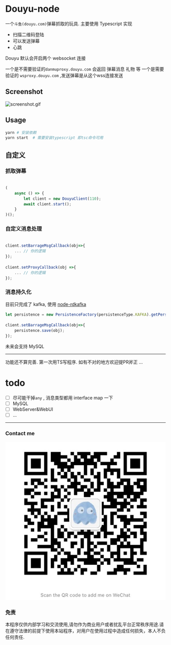 # Douyu-node


一个`斗鱼(douyu.com)`弹幕抓取的玩具. 主要使用 Typescript 实现

- 扫描二维码登陆
- 可以发送弹幕
- 心跳

Douyu 默认会开启两个 websocket 连接 

一个是不需要验证的`danmuproxy.douyu.com` 会返回 弹幕消息 礼物 等
一个是需要验证的 `wsproxy.douyu.com`  ,发送弹幕是从这个wss连接发送

## Screenshot

![screenshot.gif](https://github.com/Huangxuny1/Douyu-node/blob/master/doc/screenshot.gif?raw=true)

## Usage

```bash
yarn # 安装依赖
yarn start  # 需要安装typescript 即tsc命令可用
```

## 自定义

### 抓取弹幕

```javascript

(
    async () => {
        let client = new DouyuClient(110);
        await client.start();
    }
)();

```

### 自定义消息处理

```javascript

client.setBarrageMsgCallback(obj=>{
    ... // 你的逻辑
});

client.setProxyCallback(obj =>{
    ... // 你的逻辑
});
```

### 消息持久化

目前只完成了 kafka, 使用 [node-rdkafka](https://github.com/Blizzard/node-rdkafka)

```javascript
let persistence = new PersistenceFactory(persistenceType.KAFKA).getPersistence();

client.setBarrageMsgCallback(obj=>{
    persistence.save(obj);
});
```

未来会支持 MySQL

---

功能还不算完善. 第一次用TS写程序. 如有不对的地方欢迎提PR斧正 ...

# todo 

- [ ] 尽可能干掉`any` , 消息类型都用 interface map 一下
- [ ] MySQL
- [ ] WebServer&WebUI
- [ ] ...

---


### Contact me

![wechat.jpg](https://github.com/Huangxuny1/Douyu-node/blob/master/doc/wechat.JPG?raw=true)

### 免责 

本程序仅供内部学习和交流使用,请勿作为商业用户或者扰乱平台正常秩序用途.请在遵守法律的前提下使用本站程序，对用户在使用过程中造成任何损失，本人不负任何责任.


